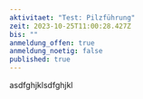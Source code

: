 ```yaml
---
aktivitaet: "Test: Pilzführung"
zeit: 2023-10-25T11:00:28.427Z
bis: ""
anmeldung_offen: true
anmeldung_noetig: false
published: true
---
```

asdfghjklsdfghjkl